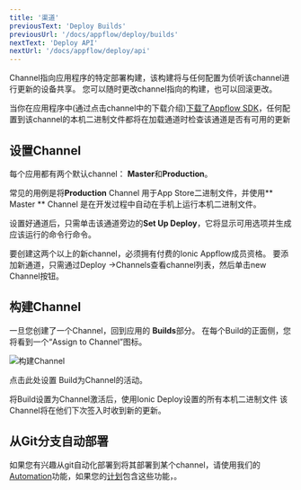 ```yaml
---
title: '渠道'
previousText: 'Deploy Builds'
previousUrl: '/docs/appflow/deploy/builds'
nextText: 'Deploy API'
nextUrl: '/docs/appflow/deploy/api'
---
```


Channel指向应用程序的特定部署构建，该构建将与任何配置为侦听该channel进行更新的设备共享。 您可以随时更改channel指向的构建，也可以回滚更改。

当你在应用程序中(通过点击channel中的下载介绍)[下载了Appflow SDK](/docs/appflow/quickstart/installation)，任何配置到该channel的本机二进制文件都将在加载通道时检查该通道是否有可用的更新

## 设置Channel

每个应用都有两个默认channel： **Master**和**Production**。

常见的用例是将**Production** Channel 用于App Store二进制文件，并使用** Master ** Channel 是在开发过程中自动在手机上运行本机二进制文件。

设置好通道后，只需单击该通道旁边的**Set Up Deploy**，它将显示可用选项并生成应该运行的命令行命令。

要创建这两个以上的新channel，必须拥有付费的Ionic Appflow成员资格。 要添加新通道，只需通过Deploy ->Channels查看channel列表，然后单击new Channel按钮。

## 构建Channel

一旦您创建了一个Channel，回到应用的 **Builds**部分。 在每个Build的正面侧，您将看到一个“Assign to Channel”图标。

![构建Channel](/docs/assets/img/appflow/assign-to-channel.png)

点击此处设置 Build为Channel的活动。

将Build设置为Channel激活后，使用Ionic Deploy设置的所有本机二进制文件 该Channel将在他们下次签入时收到新的更新。

## 从Git分支自动部署

如果您有兴趣从git自动化部署到将其部署到某个channel，请使用我们的[Automation](/docs/appflow/automation/intro)功能，如果您的[计划](/pricing)包含这些功能，。